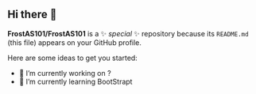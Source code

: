 ## Hi there 👋


**FrostAS101/FrostAS101** is a ✨ _special_ ✨ repository because its `README.md` (this file) appears on your GitHub profile.

Here are some ideas to get you started:

- 🔭 I’m currently working on ?
- 🌱 I’m currently learning BootStrapt
